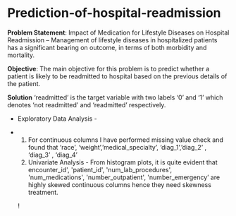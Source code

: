 # Prediction-of-hospital-readmission

__Problem Statement__:
Impact of Medication for Lifestyle Diseases on Hospital Readmission –
Management  of lifestyle diseases in hospitalized patients has a significant bearing on outcome, in terms of both morbidity and mortality.

__Objective__:
The main objective for this problem is to predict whether a patient is likely to be readmitted to hospital based on the previous details of the patient.

__Solution__
‘readmitted’  is the target variable  with two labels ‘0’ and ‘1’ which denotes ‘not readmitted’ and ‘readmitted’ respectively.

* Exploratory Data Analysis - 
* 1) For continuous columns I have performed missing value check and found that ‘race’, ‘weight’,’medical_specialty’, ‘diag_1’,’diag_2’ , ‘diag_3’ , ‘diag_4’
  2) Univariate Analysis - From histogram plots, it is quite evident that encounter_id', 'patient_id', 'num_lab_procedures', 'num_medications', 'number_outpatient', 'number_emergency’ are highly skewed continuous columns hence they need skewness treatment.

  !













